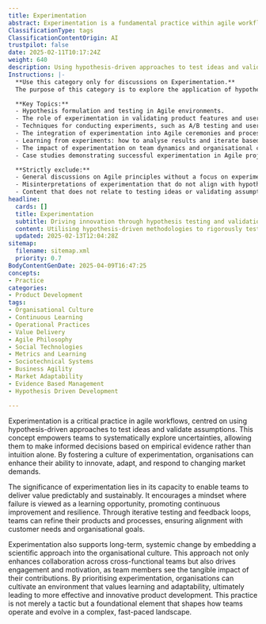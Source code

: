 ```yaml
---
title: Experimentation
abstract: Experimentation is a fundamental practice within agile workflows that utilises hypothesis-driven methods to test ideas and validate assumptions. Originating from the need to systematically address uncertainties, this approach enables teams to make informed decisions based on empirical evidence rather than relying solely on intuition. The importance of experimentation is underscored by its ability to facilitate predictable and sustainable value delivery, fostering a culture where failure is perceived as a learning opportunity that drives continuous improvement and resilience. Through iterative testing and feedback loops, teams can refine their products and processes, ensuring they align with customer needs and organisational objectives. Furthermore, experimentation promotes long-term systemic change by integrating a scientific mindset into the organisational culture, enhancing collaboration among cross-functional teams and boosting engagement as team members witness the direct impact of their efforts. By prioritising experimentation, organisations can create an environment that values learning and adaptability, which is essential for effective and innovative product development in today's complex and rapidly changing landscape. This practice serves not just as a tactic but as a foundational element that influences how teams operate and evolve.
ClassificationType: tags
ClassificationContentOrigin: AI
trustpilot: false
date: 2025-02-11T10:17:24Z
weight: 640
description: Using hypothesis-driven approaches to test ideas and validate assumptions in agile workflows.
Instructions: |-
  **Use this category only for discussions on Experimentation.**  
  The purpose of this category is to explore the application of hypothesis-driven approaches within Agile workflows, focusing on how experimentation can validate assumptions and drive continuous improvement. This includes the systematic testing of ideas to enhance decision-making and foster innovation in Agile practices.

  **Key Topics:**
  - Hypothesis formulation and testing in Agile environments.
  - The role of experimentation in validating product features and user feedback.
  - Techniques for conducting experiments, such as A/B testing and user testing.
  - The integration of experimentation into Agile ceremonies and processes.
  - Learning from experiments: how to analyse results and iterate based on findings.
  - The impact of experimentation on team dynamics and organisational culture.
  - Case studies demonstrating successful experimentation in Agile projects.

  **Strictly exclude:**
  - General discussions on Agile principles without a focus on experimentation.
  - Misinterpretations of experimentation that do not align with hypothesis-driven methodologies.
  - Content that does not relate to testing ideas or validating assumptions within Agile workflows.
headline:
  cards: []
  title: Experimentation
  subtitle: Driving innovation through hypothesis testing and validation to enhance workflows and decision-making.
  content: Utilising hypothesis-driven methodologies to rigorously test concepts and validate assumptions enhances decision-making and workflow efficiency. Posts should explore techniques for experimentation, metrics for success, iterative learning, and the integration of feedback loops within complex systems to foster continuous improvement and innovation.
  updated: 2025-02-13T12:04:28Z
sitemap:
  filename: sitemap.xml
  priority: 0.7
BodyContentGenDate: 2025-04-09T16:47:25
concepts:
- Practice
categories:
- Product Development
tags:
- Organisational Culture
- Continuous Learning
- Operational Practices
- Value Delivery
- Agile Philosophy
- Social Technologies
- Metrics and Learning
- Sociotechnical Systems
- Business Agility
- Market Adaptability
- Evidence Based Management
- Hypothesis Driven Development

---
```

Experimentation is a critical practice in agile workflows, centred on using hypothesis-driven approaches to test ideas and validate assumptions. This concept empowers teams to systematically explore uncertainties, allowing them to make informed decisions based on empirical evidence rather than intuition alone. By fostering a culture of experimentation, organisations can enhance their ability to innovate, adapt, and respond to changing market demands.

The significance of experimentation lies in its capacity to enable teams to deliver value predictably and sustainably. It encourages a mindset where failure is viewed as a learning opportunity, promoting continuous improvement and resilience. Through iterative testing and feedback loops, teams can refine their products and processes, ensuring alignment with customer needs and organisational goals.

Experimentation also supports long-term, systemic change by embedding a scientific approach into the organisational culture. This approach not only enhances collaboration across cross-functional teams but also drives engagement and motivation, as team members see the tangible impact of their contributions. By prioritising experimentation, organisations can cultivate an environment that values learning and adaptability, ultimately leading to more effective and innovative product development. This practice is not merely a tactic but a foundational element that shapes how teams operate and evolve in a complex, fast-paced landscape.

